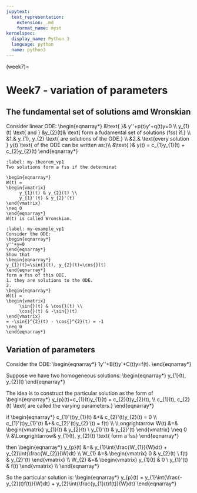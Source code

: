 ```yaml
---
jupytext:
  text_representation:
    extension: .md
    format_name: myst
kernelspec:
  display_name: Python 3
  language: python
  name: python3
---
```


(week7)=

# Week7 - variation of parameters

## The fundamental set of solutions amd Wronskian
Consider linear ODE:
\begin{eqnarray*}
&\text{   }& y''+p(t)y'+q(t)y=0 \\\\
y_{1}(t) \text{ and } &y_{2}(t)& \text{ form a fudamental set of solutions (fss) if:} \\\\
&1.& y_{1}, y_{2} \text{ are solutions of the ODE.} \\\\
&2.& \text{every solution } y(t) \text{ of the ODE can be written as:}\\\\
&\text{    }& y(t) = c_{1}y_{1}(t) + c_{2}y_{2}(t)
\end{eqnarray*}

````{prf:theorem}
:label: my-theorem_vp1
Two solutions form a fss if the determinat

\begin{eqnarray*}
W(t) = 
\begin{vmatrix}
     y_{1}(t) & y_{2}(t) \\
     y_{1}'(t) & y_{2}'(t) 
\end{vmatrix}
\neq 0
\end{eqnarray*}
W(t) is called Wronskian.

````

````{prf:example}
:label: my-example_vp1
Consider the ODE:
\begin{eqnarray*}
y''+y=0
\end{eqnarray*}
Show that
\begin{eqnarray*}
y_{1}(t)=\sin{}(t), y_{2}(t)=\cos{}(t)
\end{eqnarray*}
form a fss of this ODE.
1. they are solutions to the ODE.
2. 
\begin{eqnarray*}
W(t) =
\begin{vmatrix}
     \sin{}(t) & \cos{}(t) \\
     \cos{}(t) & -\sin{}(t)
\end{vmatrix}
= -\sin{}^{2}(t) - \cos{}^{2}(t) = -1
\neq 0
\end{eqnarray*}

````

## Variation of parameters
Consider the ODE:
\begin{eqnarray*}
1y''+B(t)y'+C(t)y=f(t).
\end{eqnarray*}

Suppose we have two homogeneous solutions:
\begin{eqnarray*}
y_{1}(t), y_{2}(t)
\end{eqnarray*}

The idea is to construct the particular solution as the form of
\begin{eqnarray*}
y_{p}(t)=c_{1}(t)y_{1}(t) + c_{2}(t)y_{2}(t), \\\\
c_{1}(t), c_{2}(t) \text{ are called the varying parameters.}
\end{eqnarray*}

if
\begin{eqnarray*}
c_{1}'(t)y_{1}(t) &+& c_{2}'(t)y_{2}(t) = 0 \\\\
c_{1}'(t)y_{1}'(t) &+& c_{2}'(t)y_{2}'(t) = f(t) \\\\
\Longrightarrow 
W(t) &=&
\begin{vmatrix}
     y_{1}(t) & y_{2}(t) \\
     y_{1}'(t) & y_{2}'(t)
\end{vmatrix}
\neq 0 \\\\
&\Longrightarrow& y_{1}(t), y_{2}(t) \text{ form a fss}
\end{eqnarray*}

then
\begin{eqnarray*}
y_{p}(t) &=& y_{1}\int{\frac{W_{1}}{W}dt} +  y_{2}\int{\frac{W_{2}}{W}dt} \\\\
W_{1} &=& 
\begin{vmatrix}
     0 & y_{2}(t) \\
     f(t) & y_{2}'(t)
\end{vmatrix} \\\\
W_{2} &=&
\begin{vmatrix}
     y_{1}(t) & 0 \\
     y_{1}'(t) & f(t)
\end{vmatrix} \\\\
\end{eqnarray*}

So the particular solution is:
\begin{eqnarray*}
y_{p}(t) = y_{1}\int{\frac{-y_{2}(t)f(t)}{W}dt} +  y_{2}\int{\frac{y_{1}(t)f(t)}{W}dt}
\end{eqnarray*}





